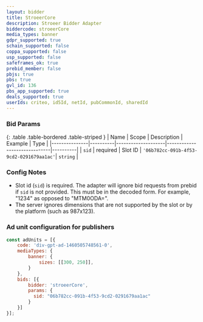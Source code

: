 ```yaml
---
layout: bidder
title: StroeerCore
description: Stroeer Bidder Adapter
biddercode: stroeerCore
media_types: banner
gdpr_supported: true
schain_supported: false
coppa_supported: false
usp_supported: false
safeframes_ok: true
prebid_member: false
pbjs: true
pbs: true
gvl_id: 136
pbs_app_supported: true
deals_supported: true
userIds: criteo, id5Id, netId, pubCommonId, sharedId
---
```


### Bid Params

{: .table .table-bordered .table-striped }
| Name          | Scope    | Description        | Example                      | Type     |
|---------------|----------|--------------------|------------------------------|----------|
| `sid`         | required | Slot ID            | `'06b782cc-091b-4f53-9cd2-0291679aa1ac'`| `string` |

### Config Notes

* Slot id (`sid`) is required. The adapter will ignore bid requests from prebid if `sid` is not provided. This must be in the decoded form. For example, "1234" as opposed to "MTM0ODA=". 
* The server ignores dimensions that are not supported by the slot or by the platform (such as 987x123).

### Ad unit configuration for publishers

```javascript
const adUnits = [{ 
    code: 'div-gpt-ad-1460505748561-0',
    mediaTypes: {
        banner: {
            sizes: [[300, 250]],
        }
    },
    bids: [{
        bidder: 'stroeerCore',
        params: {
          sid: "06b782cc-091b-4f53-9cd2-0291679aa1ac"
        }    
    }]
}];
```
